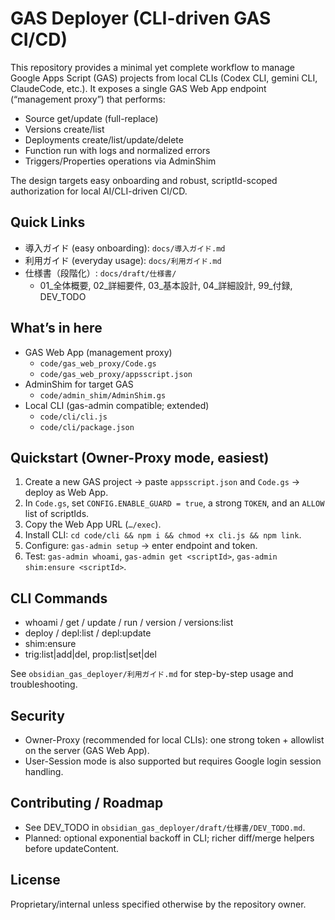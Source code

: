 # GAS Deployer (CLI-driven GAS CI/CD)

This repository provides a minimal yet complete workflow to manage Google Apps Script (GAS) projects from local CLIs (Codex CLI, gemini CLI, ClaudeCode, etc.). It exposes a single GAS Web App endpoint (“management proxy”) that performs:

- Source get/update (full-replace)
- Versions create/list
- Deployments create/list/update/delete
- Function run with logs and normalized errors
- Triggers/Properties operations via AdminShim

The design targets easy onboarding and robust, scriptId-scoped authorization for local AI/CLI-driven CI/CD.

## Quick Links

- 導入ガイド (easy onboarding): `docs/導入ガイド.md`
- 利用ガイド (everyday usage): `docs/利用ガイド.md`
- 仕様書（段階化）: `docs/draft/仕様書/`
  - 01_全体概要, 02_詳細要件, 03_基本設計, 04_詳細設計, 99_付録, DEV_TODO

## What’s in here

- GAS Web App (management proxy)
  - `code/gas_web_proxy/Code.gs`
  - `code/gas_web_proxy/appsscript.json`
- AdminShim for target GAS
  - `code/admin_shim/AdminShim.gs`
- Local CLI (gas-admin compatible; extended)
  - `code/cli/cli.js`
  - `code/cli/package.json`

## Quickstart (Owner-Proxy mode, easiest)

1) Create a new GAS project → paste `appsscript.json` and `Code.gs` → deploy as Web App.
2) In `Code.gs`, set `CONFIG.ENABLE_GUARD = true`, a strong `TOKEN`, and an `ALLOW` list of scriptIds.
3) Copy the Web App URL (`…/exec`).
4) Install CLI: `cd code/cli && npm i && chmod +x cli.js && npm link`.
5) Configure: `gas-admin setup` → enter endpoint and token.
6) Test: `gas-admin whoami`, `gas-admin get <scriptId>`, `gas-admin shim:ensure <scriptId>`.

## CLI Commands

- whoami / get / update / run / version / versions:list
- deploy / depl:list / depl:update
- shim:ensure
- trig:list|add|del, prop:list|set|del

See `obsidian_gas_deployer/利用ガイド.md` for step-by-step usage and troubleshooting.

## Security

- Owner-Proxy (recommended for local CLIs): one strong token + allowlist on the server (GAS Web App).
- User-Session mode is also supported but requires Google login session handling.

## Contributing / Roadmap

- See DEV_TODO in `obsidian_gas_deployer/draft/仕様書/DEV_TODO.md`.
- Planned: optional exponential backoff in CLI; richer diff/merge helpers before updateContent.

## License

Proprietary/internal unless specified otherwise by the repository owner.
